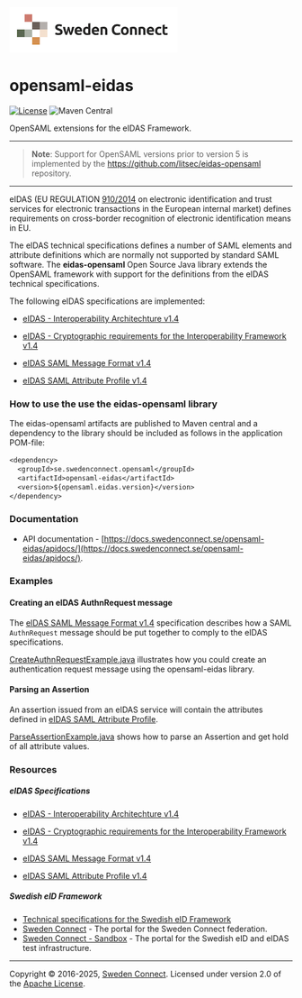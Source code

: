 ![Logo](docs/img/sweden-connect-logo.png)

# opensaml-eidas

[![License](https://img.shields.io/badge/License-Apache%202.0-blue.svg)](https://opensource.org/licenses/Apache-2.0) ![Maven Central](https://img.shields.io/maven-central/v/se.swedenconnect.opensaml/opensaml-eidas.svg)

OpenSAML extensions for the eIDAS Framework.

---

> **Note**: Support for OpenSAML versions prior to version 5 is implemented by the https://github.com/litsec/eidas-opensaml repository.

---

eIDAS (EU REGULATION [910/2014](http://eur-lex.europa.eu/legal-content/EN/TXT/HTML/?uri=CELEX:32014R0910&from=EN) on electronic identification and trust services for electronic transactions in the European internal market) defines requirements on cross-border recognition of electronic identification means in EU.

The eIDAS technical specifications defines a number of SAML elements and attribute definitions which are normally not supported by standard SAML software. The **eidas-opensaml** Open Source Java library extends the OpenSAML framework with support for the definitions from the eIDAS technical specifications.

The following eIDAS specifications are implemented:
* [eIDAS - Interoperability Architechture v1.4](https://docs.swedenconnect.se/opensaml-eidas/specs/eIDAS_Interoperability_Architecture_v_1_4_final.pdf)

* [ eIDAS - Cryptographic requirements for the Interoperability Framework v1.4](https://docs.swedenconnect.se/opensaml-eidas/specs/eIDAS_Cryptographic_Requirement_v_1_4_final.pdf)

* [eIDAS SAML Message Format v1.4](https://docs.swedenconnect.se/opensaml-eidas/specs/eIDAS_SAML_Message_Format_v_1.4_final.pdf)

* [eIDAS SAML Attribute Profile v1.4](https://docs.swedenconnect.se/opensaml-eidas/specs/eIDAS_SAML_Attribute_Profile_v1_4_final.pdf)


### How to use the use the eidas-opensaml library

The eidas-opensaml artifacts are published to Maven central and a dependency to the library should be included as follows in the application POM-file:

```
<dependency>
  <groupId>se.swedenconnect.opensaml</groupId>
  <artifactId>opensaml-eidas</artifactId>
  <version>${opensaml.eidas.version}</version>
</dependency>
```

### Documentation

* API documentation - [https://docs.swedenconnect.se/opensaml-eidas/apidocs/](https://docs.swedenconnect.se/opensaml-eidas/apidocs/).

### Examples

#### Creating an eIDAS AuthnRequest message

The [eIDAS SAML Message Format v1.4](https://docs.swedenconnect.se/opensaml-eidas/specs/eIDAS_SAML_Message_Format_v_1.4_final.pdf) specification describes how a SAML `AuthnRequest` message should be put together to comply to the eIDAS specifications. 

[CreateAuthnRequestExample.java](https://github.com/swedenconnect/opensaml-eidas/blob/main/src/test/java/se/swedenconnect/opensaml/eidas/examples/CreateAuthnRequestExample.java) illustrates how you could create an authentication request message using the opensaml-eidas library.

#### Parsing an Assertion

An assertion issued from an eIDAS service will contain the attributes defined in [eIDAS SAML Attribute Profile](https://github.com/litsec/eidas-opensaml/files/3236266/eIDAS.SAML.Attribute.Profile.v1.2-FINAL.pdf).

[ParseAssertionExample.java](https://github.com/swedenconnect/opensaml-eidas/blob/main/src/test/java/se/swedenconnect/opensaml/eidas/examples/ParseAssertionExample.java) shows how to parse an Assertion and get hold of all attribute values.

### Resources

##### eIDAS Specifications

* [eIDAS - Interoperability Architechture v1.4](https://docs.swedenconnect.se/opensaml-eidas/specs/eIDAS_Interoperability_Architecture_v_1_4_final.pdf)

* [ eIDAS - Cryptographic requirements for the Interoperability Framework v1.4](https://docs.swedenconnect.se/opensaml-eidas/specs/eIDAS_Cryptographic_Requirement_v_1_4_final.pdf)

* [eIDAS SAML Message Format v1.4](https://docs.swedenconnect.se/opensaml-eidas/specs/eIDAS_SAML_Message_Format_v_1.4_final.pdf)

* [eIDAS SAML Attribute Profile v1.4](https://docs.swedenconnect.se/opensaml-eidas/specs/eIDAS_SAML_Attribute_Profile_v1_4_final.pdf)

##### Swedish eID Framework

* [Technical specifications for the Swedish eID Framework](https://docs.swedenconnect.se/technical-framework)
* [Sweden Connect](https://www.swedenconnect.se) - The portal for the Sweden Connect federation.
* [Sweden Connect - Sandbox](https://sandbox.swedenconnect.se/home/) - The portal for the Swedish eID and eIDAS test infrastructure.

------

Copyright &copy; 2016-2025, [Sweden Connect](https://swedenconnect.se). Licensed under version 2.0 of the [Apache License](http://www.apache.org/licenses/LICENSE-2.0).
